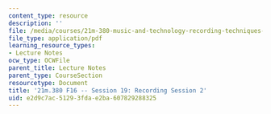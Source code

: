 ```yaml
---
content_type: resource
description: ''
file: /media/courses/21m-380-music-and-technology-recording-techniques-and-audio-production-fall-2016/e2d9c7ac51293fdae2ba607829288325_MIT21M_380F16_ses19_note.pdf
file_type: application/pdf
learning_resource_types:
- Lecture Notes
ocw_type: OCWFile
parent_title: Lecture Notes
parent_type: CourseSection
resourcetype: Document
title: '21m.380 F16 -- Session 19: Recording Session 2'
uid: e2d9c7ac-5129-3fda-e2ba-607829288325
---
```

